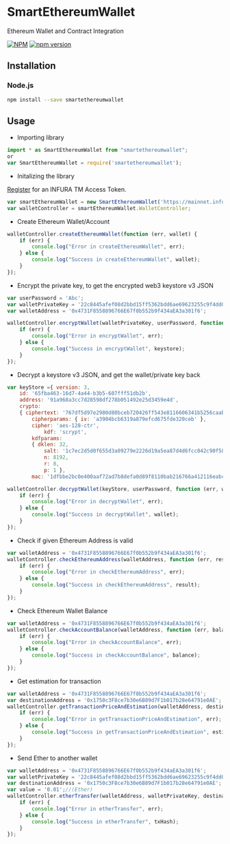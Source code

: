 # SmartEthereumWallet
Ethereum Wallet and Contract Integration

[![NPM](https://nodei.co/npm/smartethereumwallet.png?compact=true)](https://nodei.co/npm/smartethereumwallet/) [![npm version](https://badge.fury.io/js/smartethereumwallet.svg)](https://badge.fury.io/js/smartethereumwallet)


## Installation

### Node.js

```bash
npm install --save smartethereumwallet
```

## Usage
- Importing library

```js
import * as SmartEthereumWallet from "smartethereumwallet";	
or
var SmartEthereumWallet = require('smartethereumwallet');
```

- Initalizing the library 


[Register](https://infura.io/signup) for an INFURA TM Access Token.

```js
var smartEthereumWallet = new SmartEthereumWallet('https://mainnet.infura.io/{{YOUR TOKEN}}');
var walletController = smartEthereumWallet.WalletController;
```


- Create Ethereum Wallet/Account 

```js
walletController.createEthereumWallet(function (err, wallet) {
    if (err) {
        console.log("Error in createEthereumWallet", err);
    } else {
        console.log("Success in createEthereumWallet", wallet);
    }
});
```


- Encrypt the private key, to get the encrypted web3 keystore v3 JSON

```js
var userPassword = 'Abc';
var walletPrivateKey = '22c8445afef08d2bbd15ff5362bdd6ae69623255c9f4dd0d29c316ee0754c222';
var walletAddress = '0x4731F8558896766E67f0b552b9f434aEA3a301f6';

walletController.encryptWallet(walletPrivateKey, userPassword, function (err, keystore) {
    if (err) {
        console.log("Error in encryptWallet", err);
    } else {
        console.log("Success in encryptWallet", keystore);
    }
});
```


- Decrypt a keystore v3 JSON, and get the wallet/private key back

```js
var keyStore ={ version: 3,
    id: '65fba463-16d7-4a44-b3b5-607fff51db2b',
    address: '91a968a3cc7d28598df278b051492e25d3459e4d',
    crypto:
    { ciphertext: '767df5d97e2980d80bceb720426ff543e8116606341b5256caab7eb71f3321ec',
        cipherparams: { iv: 'a3904bcb6319a879efcd675fde320ceb' },
        cipher: 'aes-128-ctr',
            kdf: 'scrypt',
        kdfparams:
        { dklen: 32,
            salt: '1c7ec2d5d0f655d3a09279e2226d19a5ea87d4d6fcc042c90f58cddbcbb2f2a0',
            n: 8192,
            r: 8,
            p: 1 },
        mac: '1dfbbe2bc0e400aaf72ad7b8defa0d89f8110bab216766a412116eabc68890a9' } };

walletController.decryptWallet(keyStore, userPassword, function (err, wallet) {
    if (err) {
        console.log("Error in decryptWallet", err);
    } else {
        console.log("Success in decryptWallet", wallet);
    }
});
```


- Check if given Ethereum Address is valid

```js
var walletAddress = '0x4731F8558896766E67f0b552b9f434aEA3a301f6';
walletController.checkEthereumAddress(walletAddress, function (err, result) {
    if (err) {
        console.log("Error in checkEthereumAddress", err);
    } else {
        console.log("Success in checkEthereumAddress", result);
    }
});
```


- Check Ethereum Wallet Balance

```js
var walletAddress = '0x4731F8558896766E67f0b552b9f434aEA3a301f6';
walletController.checkAccountBalance(walletAddress, function (err, balance) {
    if (err) {
        console.log("Error in checkAccountBalance", err);
    } else {
        console.log("Success in checkAccountBalance", balance);
    }
});
```


- Get estimation for transaction

```js
var walletAddress = '0x4731F8558896766E67f0b552b9f434aEA3a301f6';
var destinationAddress = '0x1750c3F8ce7b30e6B89d7F1b017b28e64791e0AE';
walletController.getTransactionPriceAndEstimation(walletAddress, destinationAddress, function (err, estimate) {
    if (err) {
        console.log("Error in getTransactionPriceAndEstimation", err);
    } else {
        console.log("Success in getTransactionPriceAndEstimation", estimate);
    }
});
```


- Send Ether to another wallet

```js
var walletAddress = '0x4731F8558896766E67f0b552b9f434aEA3a301f6';
var walletPrivateKey = '22c8445afef08d2bbd15ff5362bdd6ae69623255c9f4dd0d29c316ee0754c222';
var destinationAddress = '0x1750c3F8ce7b30e6B89d7F1b017b28e64791e0AE';
var value = '0.01';//(Ether)
walletController.etherTransfer(walletAddress, walletPrivateKey, destinationAddress, value, function (err, txHash) {
    if (err) {
        console.log("Error in etherTransfer", err);
    } else {
        console.log("Success in etherTransfer", txHash);
    }
});
```


